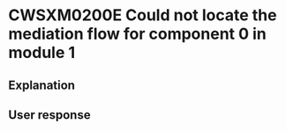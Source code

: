 # CWSXM0200E Could not locate the mediation flow for component 0 in module 1

## Explanation

## User response